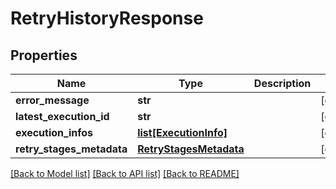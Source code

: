 # RetryHistoryResponse

## Properties
Name | Type | Description | Notes
------------ | ------------- | ------------- | -------------
**error_message** | **str** |  | [optional] 
**latest_execution_id** | **str** |  | [optional] 
**execution_infos** | [**list[ExecutionInfo]**](ExecutionInfo.md) |  | [optional] 
**retry_stages_metadata** | [**RetryStagesMetadata**](RetryStagesMetadata.md) |  | [optional] 

[[Back to Model list]](../README.md#documentation-for-models) [[Back to API list]](../README.md#documentation-for-api-endpoints) [[Back to README]](../README.md)

